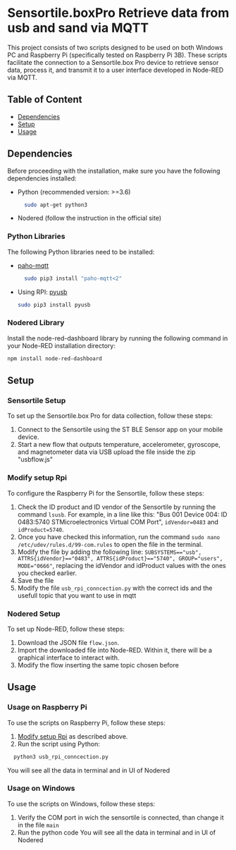 
# Sensortile.boxPro Retrieve data from usb and sand via MQTT

This project consists of two scripts designed to be used on both Windows PC and Raspberry Pi (specifically tested on Raspberry Pi 3B). These scripts facilitate the connection to a Sensortile.box Pro device to retrieve sensor data, process it, and transmit it to a user interface developed in Node-RED via MQTT.

## Table of Content
- [Dependencies](#dependencies)
- [Setup](#setup)
- [Usage](#usage)
  
## Dependencies

Before proceeding with the installation, make sure you have the following dependencies installed:

- Python (recommended version: >=3.6)
  ```bash
    sudo apt-get python3
- Nodered (follow the instruction in the official site)
  
### Python Libraries

The following Python libraries need to be installed:

- [paho-mqtt](https://pypi.org/project/paho-mqtt/)
  ```bash
    sudo pip3 install "paho-mqtt<2"
  ```
- Using RPI: [pyusb](https://pypi.org/project/pyusb/)
    ```bash
    sudo pip3 install pyusb
    ```
### Nodered Library

Install the node-red-dashboard library by running the following command in your Node-RED installation directory:
```bash
npm install node-red-dashboard
```

## Setup

### Sensortile Setup

To set up the Sensortile.box Pro for data collection, follow these steps:

1. Connect to the Sensortile using the ST BLE Sensor app on your mobile device.
2. Start a new flow that outputs temperature, accelerometer, gyroscope, and magnetometer data via USB upload the file inside the zip "usbflow.js"
   
### Modify setup Rpi

To configure the Raspberry Pi for the Sensortile, follow these steps:

1. Check the ID product and ID vendor of the Sensortile by running the command `lsusb`. For example, in a line like this: "Bus 001 Device 004: ID 0483:5740 STMicroelectronics Virtual COM Port",   `idVendor=0483` and `idProduct=5740`.
2. Once you have checked this information, run the command `sudo nano /etc/udev/rules.d/99-com.rules` to open the file in the terminal.
3. Modify the file by adding the following line: `SUBSYSTEMS=="usb", ATTRS{idVendor}=="0483", ATTRS{idProduct}=="5740", GROUP="users", MODE="0666"`, replacing the idVendor and idProduct values with the ones you checked earlier.
4. Save the file
5. Modify the file `usb_rpi_conncection.py` with the correct ids and the usefull topic that you want to use in mqtt
### Nodered Setup

To set up Node-RED, follow these steps:

1. Download the JSON file `flow.json`.
2. Import the downloaded file into Node-RED. Within it, there will be a graphical interface to interact with.
3. Modify the flow inserting the same topic chosen before
## Usage

### Usage on Raspberry Pi

To use the scripts on Raspberry Pi, follow these steps:

1. [Modify setup Rpi](#modify-setup-rpi) as described above.
2. Run the script using Python:
```bash
  python3 usb_rpi_conncection.py
```
You will see all the data in terminal and in UI of Nodered
### Usage on Windows
To use the scripts on Windows, follow these steps:
1. Verify the COM port in wich the sensortile is connected, than change it in the file `main`
2. Run the python code
You will see all the data in terminal and in UI of Nodered
